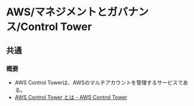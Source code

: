 # AWS/マネジメントとガバナンス/Control Tower

## 共通

### 概要

- AWS Control Towerは、AWSのマルチアカウントを管理するサービスである。
- [AWS Control Tower とは - AWS Control Tower](https://docs.aws.amazon.com/ja_jp/controltower/latest/userguide/what-is-control-tower.html)
